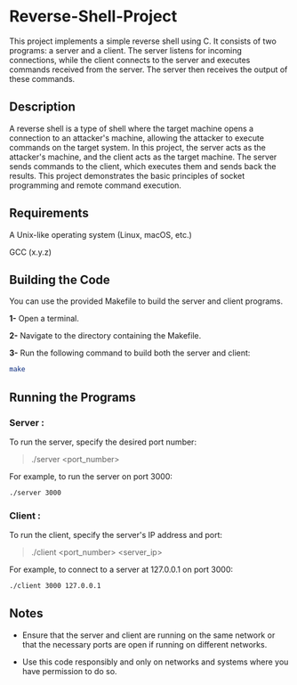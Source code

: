 # Reverse-Shell-Project
This project implements a simple reverse shell using C. It consists of two programs: a server and a client. 
The server listens for incoming connections, while the client connects to the server and executes commands received from the server. 
The server then receives the output of these commands.

## Description
A reverse shell is a type of shell where the target machine opens a connection to an attacker's machine, allowing the attacker to execute commands on the target system. In this project, the server acts as the attacker's machine, and the client acts as the target machine. The server sends commands to the client, which executes them and sends back the results. This project demonstrates the basic principles of socket programming and remote command execution.

## Requirements
A Unix-like operating system (Linux, macOS, etc.)

GCC (x.y.z)

## Building the Code
You can use the provided Makefile to build the server and client programs.

**1-** Open a terminal.

**2-** Navigate to the directory containing the Makefile.

**3-** Run the following command to build both the server and client:

```bash
make
```

## Running the Programs
### Server :

To run the server, specify the desired port number:

> ./server <port_number>

For example, to run the server on port 3000:

```bash
./server 3000
```

### Client :

To run the client, specify the server's IP address and port:

> ./client <port_number> <server_ip>

For example, to connect to a server at 127.0.0.1 on port 3000:

```bash
./client 3000 127.0.0.1
```

## Notes
* Ensure that the server and client are running on the same network or that the necessary ports are open if running on different networks.

* Use this code responsibly and only on networks and systems where you have permission to do so.
